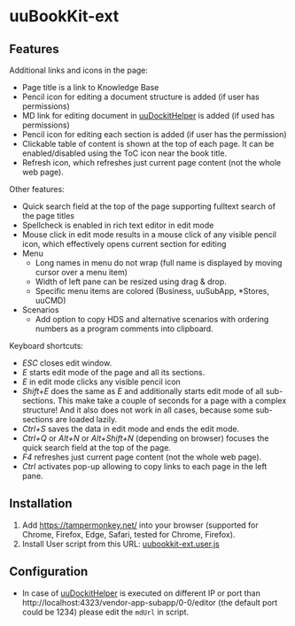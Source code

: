 # uuBookKit-ext
## Features
Additional links and icons in the page:
- Page title is a link to Knowledge Base
- Pencil icon for editing a document structure is added (if user has permissions)
- MD link for editing document in [uuDockitHelper](https://github.com/jiridudekusy/uuDockitHelper) is added (if used has permissions)
- Pencil icon for editing each section is added (if user has the permission)
- Clickable table of content is shown at the top of each page. It can be enabled/disabled using the ToC icon near the book title.
- Refresh icon, which refreshes just current page content (not the whole web page).

Other features:
- Quick search field at the top of the page supporting fulltext search of the page titles
- Spellcheck is enabled in rich text editor in edit mode
- Mouse click in edit mode results in a mouse click of any visible pencil icon, which effectively opens current section for editing
- Menu
  - Long names in menu do not wrap (full name is displayed by moving cursor over a menu item)
  - Width of left pane can be resized using drag & drop.
  - Specific menu items are colored (Business, uuSubApp, *Stores, uuCMD)
- Scenarios
  - Add option to copy HDS and alternative scenarios with ordering numbers as a program comments into clipboard.

Keyboard shortcuts:
- *ESC* closes edit window.
- *E* starts edit mode of the page and all its sections.
- *E* in edit mode clicks any visible pencil icon
- *Shift+E* does the same as *E* and additionally starts edit mode of all sub-sections. This make take a couple of seconds for a page with a complex structure! And it also does not work in all cases, because some sub-sections are loaded lazily.
- *Ctrl+S* saves the data in edit mode and ends the edit mode. 
- *Ctrl+Q* or *Alt+N* or *Alt+Shift+N* (depending on browser) focuses the quick search field at the top of the page.
- *F4* refreshes just current page content (not the whole web page).
- *Ctrl* activates pop-up allowing to copy links to each page in the left pane.

## Installation
1. Add https://tampermonkey.net/ into your browser (supported for Chrome, Firefox, Edge, Safari, tested for Chrome, Firefox).
2. Install User script from this URL: [uubookkit-ext.user.js](https://github.com/pavel-zeman/uubookkit-ext/raw/master/uubookkit-ext.user.js)

## Configuration
- In case of [uuDockitHelper](https://github.com/jiridudekusy/uuDockitHelper) is executed on different IP or port than http://localhost:4323/vendor-app-subapp/0-0/editor (the default port could be 1234) please edit the `mdUrl` in script. 
